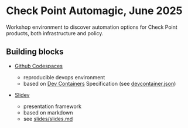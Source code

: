 # Check Point Automagic, June 2025

Workshop environment to discover automation options for Check Point products, both infrastructure and policy.

## Building blocks

* [Github Codespaces](https://docs.github.com/en/codespaces)
    * reproducible devops environment
    * based on [Dev Containers](https://containers.dev/) Specification (see [devcontainer.json](.devcontainer/devcontainer.json))

* [Slidev](https://sli.dev/)
    * presentation framework
    * based on markdown
    * see [slides/slides.md](slides/slides.md)
